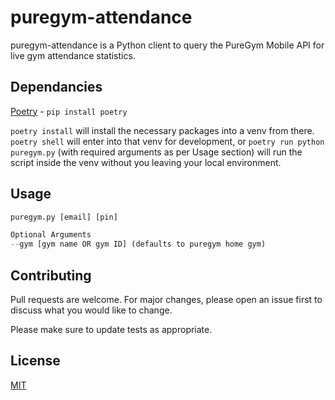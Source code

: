 # puregym-attendance

puregym-attendance is a Python client to query the PureGym Mobile API for live gym attendance statistics.

## Dependancies

[Poetry](https://python-poetry.org/docs/basic-usage/) - `pip install poetry`

`poetry install` will install the necessary packages into a venv from there. `poetry shell` will enter into that venv for development, or `poetry run python puregym.py` (with required arguments as per Usage section) will run the script inside the venv without you leaving your local environment.

## Usage

```python
puregym.py [email] [pin]

Optional Arguments
--gym [gym name OR gym ID] (defaults to puregym home gym)
```

## Contributing

Pull requests are welcome. For major changes, please open an issue first to discuss what you would like to change.

Please make sure to update tests as appropriate.

## License

[MIT](https://choosealicense.com/licenses/mit/)
